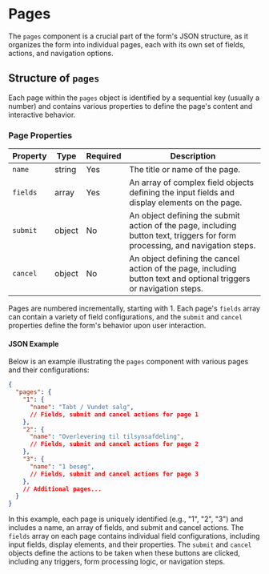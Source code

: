 # Pages

The `pages` component is a crucial part of the form's JSON structure, as it organizes the form into individual pages, each with its own set of fields, actions, and navigation options.

## Structure of `pages`

Each page within the `pages` object is identified by a sequential key (usually a number) and contains various properties to define the page's content and interactive behavior.

### Page Properties

| Property | Type   | Required | Description |
|----------|--------|----------|-------------|
| `name`   | string | Yes      | The title or name of the page. |
| `fields` | array  | Yes      | An array of complex field objects defining the input fields and display elements on the page. |
| `submit` | object | No       | An object defining the submit action of the page, including button text, triggers for form processing, and navigation steps. |
| `cancel` | object | No       | An object defining the cancel action of the page, including button text and optional triggers or navigation steps. |

Pages are numbered incrementally, starting with 1. Each page's `fields` array can contain a variety of field configurations, and the `submit` and `cancel` properties define the form's behavior upon user interaction.

#### JSON Example

Below is an example illustrating the `pages` component with various pages and their configurations:

```json
{
  "pages": {
    "1": {
      "name": "Tabt / Vundet salg",
      // Fields, submit and cancel actions for page 1
    },
    "2": {
      "name": "Overlevering til tilsynsafdeling",
      // Fields, submit and cancel actions for page 2
    },
    "3": {
      "name": "1 besøg",
      // Fields, submit and cancel actions for page 3
    },
    // Additional pages...
  }
}
```

In this example, each page is uniquely identified (e.g., "1", "2", "3") and includes a name, an array of fields, and submit and cancel actions. The `fields` array on each page contains individual field configurations, including input fields, display elements, and their properties. The `submit` and `cancel` objects define the actions to be taken when these buttons are clicked, including any triggers, form processing logic, or navigation steps.